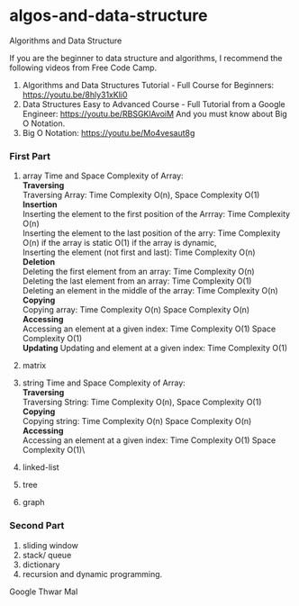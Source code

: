 # algos-and-data-structure
Algorithms and Data Structure<br>

If you are the beginner to data structure and algorithms, I recommend the following videos from Free Code Camp.
1. Algorithms and Data Structures Tutorial - Full Course for Beginners: https://youtu.be/8hly31xKli0
2. Data Structures Easy to Advanced Course - Full Tutorial from a Google Engineer: https://youtu.be/RBSGKlAvoiM
And you must know about Big O Notation.
3. Big O Notation: https://youtu.be/Mo4vesaut8g

### First Part
1. array
   Time and Space Complexity of Array:\
   **Traversing**\
   Traversing Array: Time Complexity O(n), Space Complexity O(1)\
   **Insertion**\
   Inserting the element to the first position of the Arrray: Time Complexity O(n)\
   Inserting the element to the last position of the arry: Time Complexity O(n) if the array is static O(1) if the array is dynamic, \
   Inserting the element (not first and last): Time Complexity O(n)\
   **Deletion**\
   Deleting the first element from an array: Time Complexity O(n)\
   Deleting the last element from an array: Time Complexity O(1)\
   Deleting an element in the middle of the array: Time Complexity O(n)\
   **Copying**\
   Copying array: Time Complexity O(n) Space Complexity O(n)  \
   **Accessing**\
   Accessing an element at a given index: Time Complexity O(1) Space Complexity O(1)\
   **Updating**
   Updating and element at a given index: Time Complexity O(1)
2. matrix
3. string
 Time and Space Complexity of Array:\
   **Traversing**\
   Traversing String: Time Complexity O(n), Space Complexity O(1)\
   **Copying**\
   Copying string: Time Complexity O(n) Space Complexity O(n)\
    **Accessing**\
   Accessing an element at a given index: Time Complexity O(1) Space Complexity O(1)\
   
4. linked-list
5. tree
6. graph <br>

### Second Part
1. sliding window
2. stack/ queue
3. dictionary
4. recursion and dynamic programming.


Google Thwar Mal
